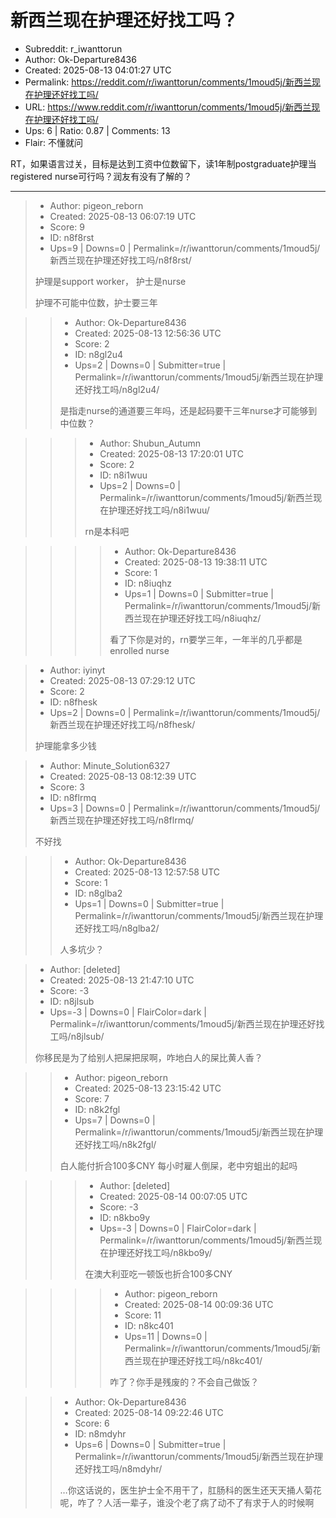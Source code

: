 # 新西兰现在护理还好找工吗？

- Subreddit: r_iwanttorun
- Author: Ok-Departure8436
- Created: 2025-08-13 04:01:27 UTC
- Permalink: https://reddit.com/r/iwanttorun/comments/1moud5j/新西兰现在护理还好找工吗/
- URL: https://www.reddit.com/r/iwanttorun/comments/1moud5j/新西兰现在护理还好找工吗/
- Ups: 6 | Ratio: 0.87 | Comments: 13
- Flair: 不懂就问


RT，如果语言过关，目标是达到工资中位数留下，读1年制postgraduate护理当registered
nurse可行吗？润友有没有了解的？


---

> - Author: pigeon_reborn
> - Created: 2025-08-13 06:07:19 UTC
> - Score: 9
> - ID: n8f8rst
> - Ups=9 | Downs=0 | Permalink=/r/iwanttorun/comments/1moud5j/新西兰现在护理还好找工吗/n8f8rst/
>
> 护理是support worker， 护士是nurse
> 
> 护理不可能中位数，护士要三年

>> - Author: Ok-Departure8436
>> - Created: 2025-08-13 12:56:36 UTC
>> - Score: 2
>> - ID: n8gl2u4
>> - Ups=2 | Downs=0 | Submitter=true | Permalink=/r/iwanttorun/comments/1moud5j/新西兰现在护理还好找工吗/n8gl2u4/
>>
>> 是指走nurse的通道要三年吗，还是起码要干三年nurse才可能够到中位数？

>>> - Author: Shubun_Autumn
>>> - Created: 2025-08-13 17:20:01 UTC
>>> - Score: 2
>>> - ID: n8i1wuu
>>> - Ups=2 | Downs=0 | Permalink=/r/iwanttorun/comments/1moud5j/新西兰现在护理还好找工吗/n8i1wuu/
>>>
>>> rn是本科吧

>>>> - Author: Ok-Departure8436
>>>> - Created: 2025-08-13 19:38:11 UTC
>>>> - Score: 1
>>>> - ID: n8iuqhz
>>>> - Ups=1 | Downs=0 | Submitter=true | Permalink=/r/iwanttorun/comments/1moud5j/新西兰现在护理还好找工吗/n8iuqhz/
>>>>
>>>> 看了下你是对的，rn要学三年，一年半的几乎都是enrolled nurse

> - Author: iyinyt
> - Created: 2025-08-13 07:29:12 UTC
> - Score: 2
> - ID: n8fhesk
> - Ups=2 | Downs=0 | Permalink=/r/iwanttorun/comments/1moud5j/新西兰现在护理还好找工吗/n8fhesk/
>
> 护理能拿多少钱

> - Author: Minute_Solution6327
> - Created: 2025-08-13 08:12:39 UTC
> - Score: 3
> - ID: n8flrmq
> - Ups=3 | Downs=0 | Permalink=/r/iwanttorun/comments/1moud5j/新西兰现在护理还好找工吗/n8flrmq/
>
> 不好找

>> - Author: Ok-Departure8436
>> - Created: 2025-08-13 12:57:58 UTC
>> - Score: 1
>> - ID: n8glba2
>> - Ups=1 | Downs=0 | Submitter=true | Permalink=/r/iwanttorun/comments/1moud5j/新西兰现在护理还好找工吗/n8glba2/
>>
>> 人多坑少？

> - Author: [deleted]
> - Created: 2025-08-13 21:47:10 UTC
> - Score: -3
> - ID: n8jlsub
> - Ups=-3 | Downs=0 | FlairColor=dark | Permalink=/r/iwanttorun/comments/1moud5j/新西兰现在护理还好找工吗/n8jlsub/
>
> 你移民是为了给别人把屎把尿啊，咋地白人的屎比黄人香？

>> - Author: pigeon_reborn
>> - Created: 2025-08-13 23:15:42 UTC
>> - Score: 7
>> - ID: n8k2fgl
>> - Ups=7 | Downs=0 | Permalink=/r/iwanttorun/comments/1moud5j/新西兰现在护理还好找工吗/n8k2fgl/
>>
>> 白人能付折合100多CNY 每小时雇人倒屎，老中穷蛆出的起吗

>>> - Author: [deleted]
>>> - Created: 2025-08-14 00:07:05 UTC
>>> - Score: -3
>>> - ID: n8kbo9y
>>> - Ups=-3 | Downs=0 | FlairColor=dark | Permalink=/r/iwanttorun/comments/1moud5j/新西兰现在护理还好找工吗/n8kbo9y/
>>>
>>> 在澳大利亚吃一顿饭也折合100多CNY

>>>> - Author: pigeon_reborn
>>>> - Created: 2025-08-14 00:09:36 UTC
>>>> - Score: 11
>>>> - ID: n8kc401
>>>> - Ups=11 | Downs=0 | Permalink=/r/iwanttorun/comments/1moud5j/新西兰现在护理还好找工吗/n8kc401/
>>>>
>>>> 咋了？你手是残废的？不会自己做饭？

>> - Author: Ok-Departure8436
>> - Created: 2025-08-14 09:22:46 UTC
>> - Score: 6
>> - ID: n8mdyhr
>> - Ups=6 | Downs=0 | Submitter=true | Permalink=/r/iwanttorun/comments/1moud5j/新西兰现在护理还好找工吗/n8mdyhr/
>>
>> …你这话说的，医生护士全不用干了，肛肠科的医生还天天捅人菊花呢，咋了？人活一辈子，谁没个老了病了动不了有求于人的时候啊
